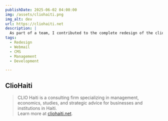 ```yaml
---
publishDate: 2025-06-02 04:00:00
img: /assets/cliohaiti.png
img_alt: dev
url: https://cliohaiti.net
description: |
  As part of a team, I contributed to the complete redesign of the cliohaiti.net website, the implementation of a professional webmail solution, and the development of a custom management CMS. Our work modernized the company's digital identity, improved internal communication, and delivered tailored management tools to support their business processes.
tags:
  - Redesign
  - Webmail
  - CMS
  - Management
  - Development

---
```


## ClioHaiti

> CLIO Haiti is a consulting firm specializing in management, economics, studies, and strategic advice for businesses and institutions in Haiti.  
Learn more at [cliohaiti.net](https://cliohaiti.net).